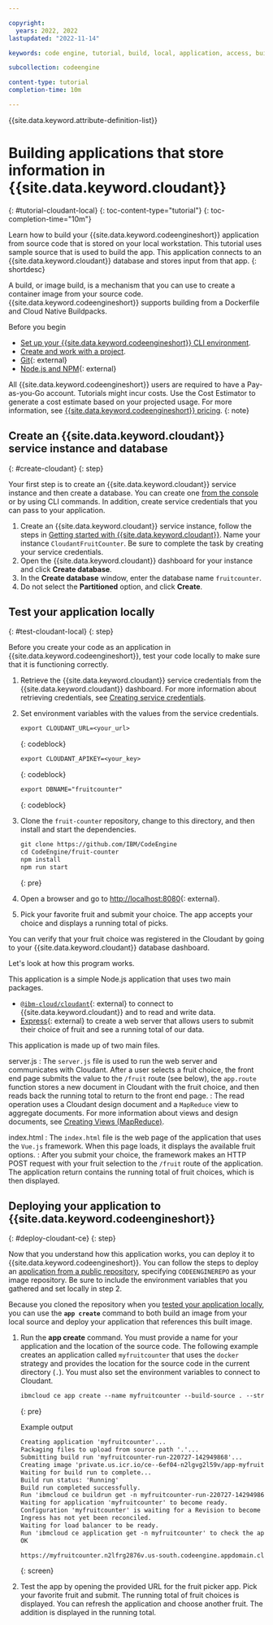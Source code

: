 ```yaml
---

copyright:
  years: 2022, 2022
lastupdated: "2022-11-14"

keywords: code engine, tutorial, build, local, application, access, build run, image

subcollection: codeengine

content-type: tutorial
completion-time: 10m 

---
```


{{site.data.keyword.attribute-definition-list}}

# Building applications that store information in {{site.data.keyword.cloudant}} 
{: #tutorial-cloudant-local}
{: toc-content-type="tutorial"}
{: toc-completion-time="10m"}

Learn how to build your {{site.data.keyword.codeengineshort}} application from source code that is stored on your local workstation. This tutorial uses sample source that is used to build the app. This application connects to an {{site.data.keyword.cloudant}} database and stores input from that app.
{: shortdesc}

A build, or image build, is a mechanism that you can use to create a container image from your source code. {{site.data.keyword.codeengineshort}} supports building from a Dockerfile and Cloud Native Buildpacks.

Before you begin

- [Set up your {{site.data.keyword.codeengineshort}} CLI environment](/docs/codeengine?topic=codeengine-install-cli).
- [Create and work with a project](/docs/codeengine?topic=codeengine-manage-project).
- [Git](https://git-scm.com/downloads){: external}
- [Node.js and NPM](https://docs.npmjs.com/downloading-and-installing-node-js-and-npm){: external}

All {{site.data.keyword.codeengineshort}} users are required to have a Pay-as-you-Go account. Tutorials might incur costs. Use the Cost Estimator to generate a cost estimate based on your projected usage. For more information, see [{{site.data.keyword.codeengineshort}} pricing](/docs/codeengine?topic=codeengine-pricing).
{: note}

## Create an {{site.data.keyword.cloudant}} service instance and database
{: #create-cloudant}
{: step}

Your first step is to create an {{site.data.keyword.cloudant}} service instance and then create a database. You can create one [from the console](/docs/Cloudant?topic=Cloudant-getting-started-with-cloudant) or by using CLI commands. In addition, create service credentials that you can pass to your application.

1. Create an {{site.data.keyword.cloudant}} service instance, follow the steps in [Getting started with {{site.data.keyword.cloudant}}](/docs/Cloudant?topic=Cloudant-getting-started-with-cloudant). Name your instance `CloudantFruitCounter`. Be sure to complete the task by creating your service credentials.
2. Open the {{site.data.keyword.cloudant}} dashboard for your instance and click **Create database**.
3. In the **Create database** window, enter the database name `fruitcounter`.
4. Do not select the  **Partitioned** option, and click **Create**.

## Test your application locally
{: #test-cloudant-local}
{: step}

Before you create your code as an application in {{site.data.keyword.codeengineshort}}, test your code locally to make sure that it is functioning correctly.

1. Retrieve the {{site.data.keyword.cloudant}} service credentials from the {{site.data.keyword.cloudant}} dashboard. For more information about retrieving credentials, see [Creating service credentials](/docs/Cloudant?topic=Cloudant-getting-started-with-cloudant#creating-service-credentials).
2. Set environment variables with the values from the service credentials.

    ```txt
    export CLOUDANT_URL=<your_url>
    ```
    {: codeblock}
    
    ```txt
    export CLOUDANT_APIKEY=<your_key>
    ```
    {: codeblock}
    
    ```txt
    export DBNAME="fruitcounter"
    ```
    {: codeblock}

3. Clone the `fruit-counter` repository, change to this directory, and then install and start the dependencies.

    ```txt
    git clone https://github.com/IBM/CodeEngine
    cd CodeEngine/fruit-counter
    npm install
    npm run start
    ```
    {: pre}
    
4. Open a browser and go to [http://localhost:8080](http://localhost:8080){: external}.
5. Pick your favorite fruit and submit your choice. The app accepts your choice and displays a running total of picks.
 
You can verify that your fruit choice was registered in the Cloudant by going to your {{site.data.keyword.cloudant}} database dashboard.

Let's look at how this program works.

This application is a simple Node.js application that uses two main packages.

- [`@ibm-cloud/cloudant`](https://github.com/IBM/cloudant-node-sdk){: external} to connect to {{site.data.keyword.cloudant}} and to read and write data.
- [Express](https://expressjs.com/){: external} to create a web server that allows users to submit their choice of fruit and see a running total of our data.

This application is made up of two main files.

server.js
:    The `server.js` file is used to run the web server and communicates with Cloudant. After a user selects a fruit choice, the front end page submits the value to the `/fruit` route (see below), the `app.route` function stores a new document in Cloudant with the fruit choice, and then reads back the running total to return to the front end page. 
:    The read operation uses a Cloudant design document and a `MapReduce` view to aggregate documents. For more information about views and design documents, see [Creating Views (MapReduce)](/docs/Cloudant?topic=Cloudant-creating-views-mapreduce).

index.html
:    The `index.html` file is the web page of the application that uses the `Vue.js` framework. When this page loads, it displays the available fruit options.
:    After you submit your choice, the framework makes an HTTP POST request with your fruit selection to the `/fruit` route of the application. The application return contains the running total of fruit choices, which is then displayed.

## Deploying your application to {{site.data.keyword.codeengineshort}}
{: #deploy-cloudant-ce}
{: step}

Now that you understand how this application works, you can deploy it to {{site.data.keyword.codeengineshort}}. You can follow the steps to deploy an [application from a public repository](/docs/codeengine?topic=codeengine-deploy-app), specifying `CODEENGINEREPO` as your image repository.  Be sure to include the environment variables that you gathered and set locally in step 2. 

Because you cloned the repository when you [tested your application locally](#test-cloudant-local), you can use the **`app create`** command to both build an image from your local source and deploy your application that references this built image. 

1. Run the **app create** command. You must provide a name for your application and the location of the source code. The following example creates an application called `myfruitcounter` that uses the `docker` strategy and provides the location for the source code in the current directory (`.`). You must also set the environment variables to connect to Cloudant.

    ```txt
    ibmcloud ce app create --name myfruitcounter --build-source . --strategy dockerfile --env CLOUDANT_URL=<your_url> --env CLOUDANT_APIKEY=<your_key> --env DBNAME=fruitcounter  
    ```
    {: pre}

    Example output

    ```txt
    Creating application 'myfruitcounter'...
    Packaging files to upload from source path '.'...
    Submitting build run 'myfruitcounter-run-220727-142949868'...
    Creating image 'private.us.icr.io/ce--6ef04-n2lgvg2l59v/app-myfruitcounter:220727-1929-y8ej0'...
    Waiting for build run to complete...
    Build run status: 'Running'
    Build run completed successfully.
    Run 'ibmcloud ce buildrun get -n myfruitcounter-run-220727-142949868' to check the build run status.
    Waiting for application 'myfruitcounter' to become ready.
    Configuration 'myfruitcounter' is waiting for a Revision to become ready.
    Ingress has not yet been reconciled.
    Waiting for load balancer to be ready.
    Run 'ibmcloud ce application get -n myfruitcounter' to check the application status.
    OK                                                

    https://myfruitcounter.n2lfrg2876v.us-south.codeengine.appdomain.cloud
    ```
    {: screen}

2. Test the app by opening the provided URL for the fruit picker app. Pick your favorite fruit and submit. The running total of fruit choices is displayed. You can refresh the application and choose another fruit. The addition is displayed in the running total.



